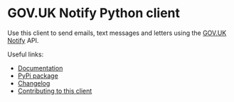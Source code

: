 # GOV.UK Notify Python client

Use this client to send emails, text messages and letters using the [GOV.UK Notify](https://www.notifications.service.gov.uk) API.

Useful links:

- [Documentation](https://docs.notifications.service.gov.uk/python.html)
- [PyPi package](https://pypi.org/project/notifications-python-client/)
- [Changelog](https://github.com/alphagov/notifications-python-client/blob/master/CHANGELOG.md)
- [Contributing to this client](https://github.com/alphagov/notifications-python-client/blob/master/CONTRIBUTING.md)
